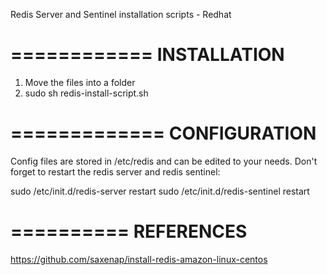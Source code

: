Redis Server and Sentinel installation scripts - Redhat

============
INSTALLATION
============

1. Move the files into a folder
2. sudo sh redis-install-script.sh

=============
CONFIGURATION
=============

Config files are stored in /etc/redis and can be edited to your needs.
Don't forget to restart the redis server and redis sentinel:

sudo /etc/init.d/redis-server restart
sudo /etc/init.d/redis-sentinel restart

==========
REFERENCES
==========

https://github.com/saxenap/install-redis-amazon-linux-centos